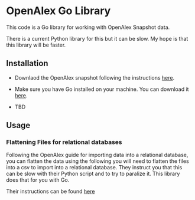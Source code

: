 # OpenAlex Go Library

This code is a Go library for working with OpenAlex Snapshot data.

There is a current Python library for this but it can be slow. My hope is that this library will be faster.

## Installation
- Downlaod the OpenAlex snapshot following the instructions [here](https://docs.openalex.org/download-all-data/openalex-snapshot).
- Make sure you have Go installed on your machine. You can download it [here](https://go.dev/).

- TBD

## Usage

### Flattening Files for relational databases

Following the OpenAlex guide for importing data into a relational database, you can flatten the data using the following
you will need to flatten the files into a csv to import into a relational database. They instruct you that this can be slow
with their Python script and to try to paralize it. This library does that for you with Go.

Their instructions can be found [here](https://docs.openalex.org/download-all-data/upload-to-your-database/load-to-a-relational-database#step-2-convert-the-json-lines-files-to-csv)



